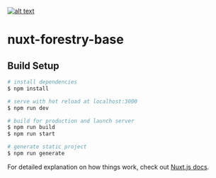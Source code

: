 [![alt text](https://www.netlify.com/img/deploy/button.svg 'Deploy to Netlify')](https://app.netlify.com/start/deploy?repository=https://github.com/Decyphr/nuxt-forestry-base.git)

# nuxt-forestry-base

## Build Setup

```bash
# install dependencies
$ npm install

# serve with hot reload at localhost:3000
$ npm run dev

# build for production and launch server
$ npm run build
$ npm run start

# generate static project
$ npm run generate
```

For detailed explanation on how things work, check out [Nuxt.js docs](https://nuxtjs.org).
